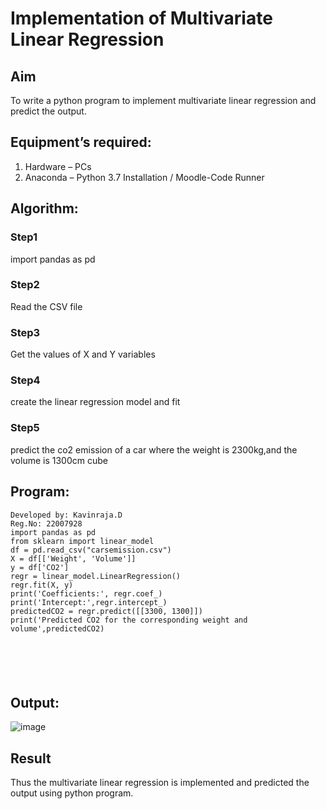 # Implementation of Multivariate Linear Regression
## Aim
To write a python program to implement multivariate linear regression and predict the output.
## Equipment’s required:
1.	Hardware – PCs
2.	Anaconda – Python 3.7 Installation / Moodle-Code Runner
## Algorithm:
### Step1
import pandas as pd

### Step2
Read the CSV file

### Step3
Get the values of X and Y variables

### Step4
create the linear regression model and fit

### Step5
predict the co2 emission of a car where the weight is 2300kg,and the volume is 1300cm cube

## Program:
```
Developed by: Kavinraja.D
Reg.No: 22007928
import pandas as pd
from sklearn import linear_model
df = pd.read_csv("carsemission.csv")
X = df[['Weight', 'Volume']]
y = df['CO2']
regr = linear_model.LinearRegression()
regr.fit(X, y)
print('Coefficients:', regr.coef_)
print('Intercept:',regr.intercept_)
predictedCO2 = regr.predict([[3300, 1300]])
print('Predicted CO2 for the corresponding weight and volume',predictedCO2)






```
## Output:

![image](https://user-images.githubusercontent.com/120232371/214654728-c47a7d24-f6ad-4182-8e93-613456595a4a.png)


## Result
Thus the multivariate linear regression is implemented and predicted the output using python program.
